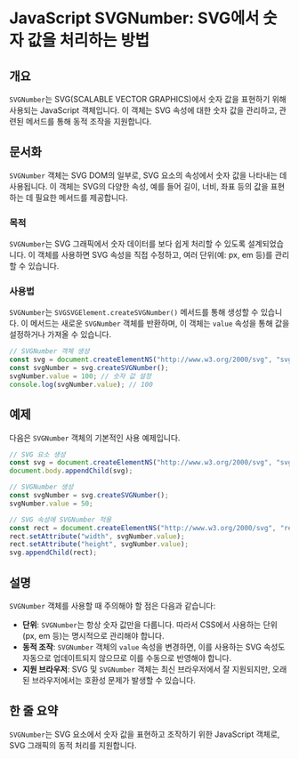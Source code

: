 <!--
Meta Description: # JavaScript SVGNumber: SVG에서 숫자 값을 처리하는 방법 ## 개요 `SVGNumber`는 SVG(SCALABLE VECTOR GRAPHICS)에서 숫자 값을 표현하기 위해 사용되는 JavaScript 객체입니다. 이 객체는 SVG 속성에 대한 숫...
Meta Keywords: svg, svgnumber, value, javascript, 객체는
-->

# JavaScript SVGNumber: SVG에서 숫자 값을 처리하는 방법

## 개요
`SVGNumber`는 SVG(SCALABLE VECTOR GRAPHICS)에서 숫자 값을 표현하기 위해 사용되는 JavaScript 객체입니다. 이 객체는 SVG 속성에 대한 숫자 값을 관리하고, 관련된 메서드를 통해 동적 조작을 지원합니다.

## 문서화
`SVGNumber` 객체는 SVG DOM의 일부로, SVG 요소의 속성에서 숫자 값을 나타내는 데 사용됩니다. 이 객체는 SVG의 다양한 속성, 예를 들어 길이, 너비, 좌표 등의 값을 표현하는 데 필요한 메서드를 제공합니다. 

### 목적
`SVGNumber`는 SVG 그래픽에서 숫자 데이터를 보다 쉽게 처리할 수 있도록 설계되었습니다. 이 객체를 사용하면 SVG 속성을 직접 수정하고, 여러 단위(예: px, em 등)를 관리할 수 있습니다.

### 사용법
`SVGNumber`는 `SVGSVGElement.createSVGNumber()` 메서드를 통해 생성할 수 있습니다. 이 메서드는 새로운 `SVGNumber` 객체를 반환하며, 이 객체는 `value` 속성을 통해 값을 설정하거나 가져올 수 있습니다.

```javascript
// SVGNumber 객체 생성
const svg = document.createElementNS("http://www.w3.org/2000/svg", "svg");
const svgNumber = svg.createSVGNumber();
svgNumber.value = 100; // 숫자 값 설정
console.log(svgNumber.value); // 100
```

## 예제
다음은 `SVGNumber` 객체의 기본적인 사용 예제입니다.

```javascript
// SVG 요소 생성
const svg = document.createElementNS("http://www.w3.org/2000/svg", "svg");
document.body.appendChild(svg);

// SVGNumber 생성
const svgNumber = svg.createSVGNumber();
svgNumber.value = 50;

// SVG 속성에 SVGNumber 적용
const rect = document.createElementNS("http://www.w3.org/2000/svg", "rect");
rect.setAttribute("width", svgNumber.value);
rect.setAttribute("height", svgNumber.value);
svg.appendChild(rect);
```

## 설명
`SVGNumber` 객체를 사용할 때 주의해야 할 점은 다음과 같습니다:

- **단위**: `SVGNumber`는 항상 숫자 값만을 다룹니다. 따라서 CSS에서 사용하는 단위(px, em 등)는 명시적으로 관리해야 합니다.
- **동적 조작**: `SVGNumber` 객체의 `value` 속성을 변경하면, 이를 사용하는 SVG 속성도 자동으로 업데이트되지 않으므로 이를 수동으로 반영해야 합니다.
- **지원 브라우저**: SVG 및 `SVGNumber` 객체는 최신 브라우저에서 잘 지원되지만, 오래된 브라우저에서는 호환성 문제가 발생할 수 있습니다.

## 한 줄 요약
`SVGNumber`는 SVG 요소에서 숫자 값을 표현하고 조작하기 위한 JavaScript 객체로, SVG 그래픽의 동적 처리를 지원합니다.